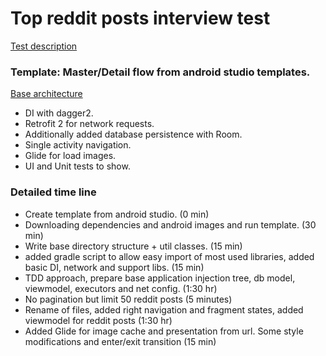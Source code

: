 # Top reddit posts interview test

[Test description](https://github.com/deviget/Android)

### Template: Master/Detail flow from android studio templates.

[Base architecture](https://github.com/googlesamples/android-architecture-components/)

- DI with dagger2.
- Retrofit 2 for network requests.
- Additionally added database persistence with Room.
- Single activity navigation.
- Glide for load images.
- UI and Unit tests to show.

### Detailed time line
- Create template from android studio. (0 min)
- Downloading dependencies and android images and run template. (30 min)
- Write base directory structure + util classes. (15 min)
- added gradle script to allow easy import of most used libraries, added basic DI, network and support libs. (15 min)
- TDD approach, prepare base application injection tree, db model, viewmodel, executors and net config. (1:30 hr)
- No pagination but limit 50 reddit posts (5 minutes)
- Rename of files, added right navigation and fragment states, added viewmodel for reddit posts (1:30 hr)
- Added Glide for image cache and presentation from url. Some style modifications and enter/exit transition (15 min)